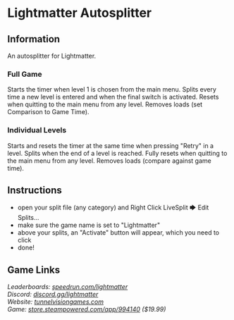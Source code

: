 # Lightmatter Autosplitter
## Information
An autosplitter for Lightmatter.
### Full Game
Starts the timer when level 1 is chosen from the main menu. Splits every time a new level is entered and when the final switch is activated. Resets when quitting to the main menu from any level. Removes loads (set Comparison to Game Time).
### Individual Levels
Starts and resets the timer at the same time when pressing "Retry" in a level. Splits when the end of a level is reached. Fully resets when quitting to the main menu from any level. Removes loads (compare against game time).
## Instructions
* open your split file (any category) and Right Click LiveSplit 🡆 Edit Splits...
* make sure the game name is set to "Lightmatter"
* above your splits, an "Activate" button will appear, which you need to click
* done!
## Game Links
*Leaderboards: [speedrun.com/lightmatter](https://speedrun.com/lightmatter)*  
*Discord: [discord.gg/lightmatter](https://discord.gg/lightmatter)*  
*Website: [tunnelvisiongames.com](http://tunnelvisiongames.com)*  
*Game: [store.steampowered.com/app/994140](https://store.steampowered.com/app/994140) ($19.99)*
